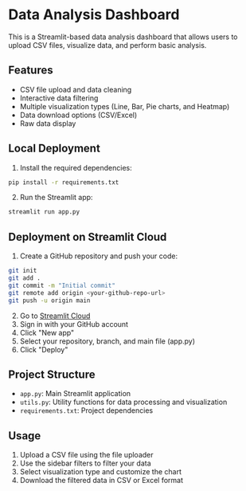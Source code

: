 # Data Analysis Dashboard

This is a Streamlit-based data analysis dashboard that allows users to upload CSV files, visualize data, and perform basic analysis.

## Features

- CSV file upload and data cleaning
- Interactive data filtering
- Multiple visualization types (Line, Bar, Pie charts, and Heatmap)
- Data download options (CSV/Excel)
- Raw data display

## Local Deployment

1. Install the required dependencies:
```bash
pip install -r requirements.txt
```

2. Run the Streamlit app:
```bash
streamlit run app.py
```

## Deployment on Streamlit Cloud

1. Create a GitHub repository and push your code:
```bash
git init
git add .
git commit -m "Initial commit"
git remote add origin <your-github-repo-url>
git push -u origin main
```

2. Go to [Streamlit Cloud](https://streamlit.io/cloud)
3. Sign in with your GitHub account
4. Click "New app"
5. Select your repository, branch, and main file (app.py)
6. Click "Deploy"

## Project Structure

- `app.py`: Main Streamlit application
- `utils.py`: Utility functions for data processing and visualization
- `requirements.txt`: Project dependencies

## Usage

1. Upload a CSV file using the file uploader
2. Use the sidebar filters to filter your data
3. Select visualization type and customize the chart
4. Download the filtered data in CSV or Excel format